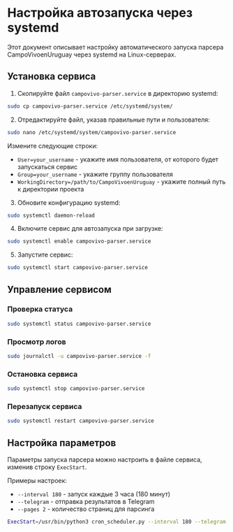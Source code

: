 # Настройка автозапуска через systemd

Этот документ описывает настройку автоматического запуска парсера CampoVivoenUruguay через systemd на Linux-серверах.

## Установка сервиса

1. Скопируйте файл `campovivo-parser.service` в директорию systemd:

```bash
sudo cp campovivo-parser.service /etc/systemd/system/
```

2. Отредактируйте файл, указав правильные пути и пользователя:

```bash
sudo nano /etc/systemd/system/campovivo-parser.service
```

Измените следующие строки:
- `User=your_username` - укажите имя пользователя, от которого будет запускаться сервис
- `Group=your_username` - укажите группу пользователя
- `WorkingDirectory=/path/to/CampoVivoenUruguay` - укажите полный путь к директории проекта

3. Обновите конфигурацию systemd:

```bash
sudo systemctl daemon-reload
```

4. Включите сервис для автозапуска при загрузке:

```bash
sudo systemctl enable campovivo-parser.service
```

5. Запустите сервис:

```bash
sudo systemctl start campovivo-parser.service
```

## Управление сервисом

### Проверка статуса
```bash
sudo systemctl status campovivo-parser.service
```

### Просмотр логов
```bash
sudo journalctl -u campovivo-parser.service -f
```

### Остановка сервиса
```bash
sudo systemctl stop campovivo-parser.service
```

### Перезапуск сервиса
```bash
sudo systemctl restart campovivo-parser.service
```

## Настройка параметров

Параметры запуска парсера можно настроить в файле сервиса, изменив строку `ExecStart`.

Примеры настроек:
- `--interval 180` - запуск каждые 3 часа (180 минут)
- `--telegram` - отправка результатов в Telegram
- `--pages 2` - количество страниц для парсинга

```bash
ExecStart=/usr/bin/python3 cron_scheduler.py --interval 180 --telegram --pages 2
``` 